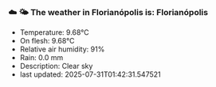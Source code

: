 ### ☁️ 🌤️  The weather in Florianópolis is: Florianópolis

- Temperature: 9.68°C
- On flesh: 9.68°C
- Relative air humidity: 91%
- Rain: 0.0 mm
- Description: Clear sky
- last updated: 2025-07-31T01:42:31.547521
